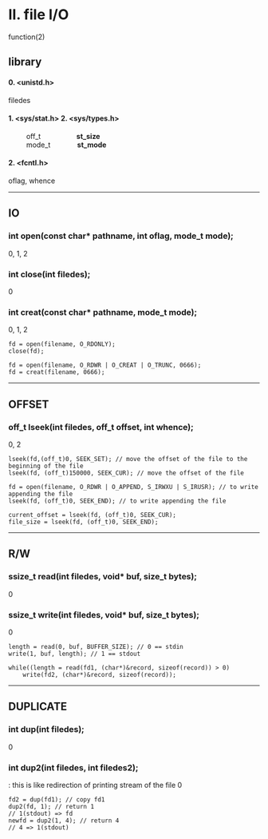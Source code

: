 # Ⅱ. file I/O

function(2)

## library

#### 0. <unistd.h>

filedes

#### 1. <sys/stat.h> 2. <sys/types.h>

&emsp; &emsp; off_t&emsp; &emsp; &emsp; &emsp; <b>st_size</b><br/>
&emsp; &emsp; mode_t&emsp; &emsp; &emsp; <b>st_mode</b><br/>

#### 2. <fcntl.h>

oflag, whence

<hr/>

## IO

### int open(const char* pathname, int oflag, mode_t mode); 

0, 1, 2

### int close(int filedes); 

0

### int creat(const char* pathname, mode_t mode); 

0, 1, 2

``` 
fd = open(filename, O_RDONLY);
close(fd);
``` 
``` 
fd = open(filename, O_RDWR | O_CREAT | O_TRUNC, 0666);
fd = creat(filename, 0666);
``` 

<hr/>

## OFFSET

### off_t lseek(int filedes, off_t offset, int whence);

0, 2

``` 
lseek(fd,(off_t)0, SEEK_SET); // move the offset of the file to the beginning of the file
lseek(fd, (off_t)150000, SEEK_CUR); // move the offset of the file 
```

``` 
fd = open(filename, O_RDWR | O_APPEND, S_IRWXU | S_IRUSR); // to write appending the file
lseek(fd, (off_t)0, SEEK_END); // to write appending the file
```

``` 
current_offset = lseek(fd, (off_t)0, SEEK_CUR);
file_size = lseek(fd, (off_t)0, SEEK_END);
```

<hr/>

## R/W

### ssize_t read(int filedes, void* buf, size_t bytes); 

0

### ssize_t write(int filedes, void* buf, size_t bytes); 

0

``` 
length = read(0, buf, BUFFER_SIZE); // 0 == stdin
write(1, buf, length); // 1 == stdout
```

``` 
while((length = read(fd1, (char*)&record, sizeof(record)) > 0)
    write(fd2, (char*)&record, sizeof(record));
```

<hr/>

## DUPLICATE 

### int dup(int filedes); 

0

### int dup2(int filedes, int filedes2); 

: this is like redirection of printing stream of the file 
0

``` 
fd2 = dup(fd1); // copy fd1
dup2(fd, 1); // return 1 
// 1(stdout) => fd
newfd = dup2(1, 4); // return 4 
// 4 => 1(stdout)
```
